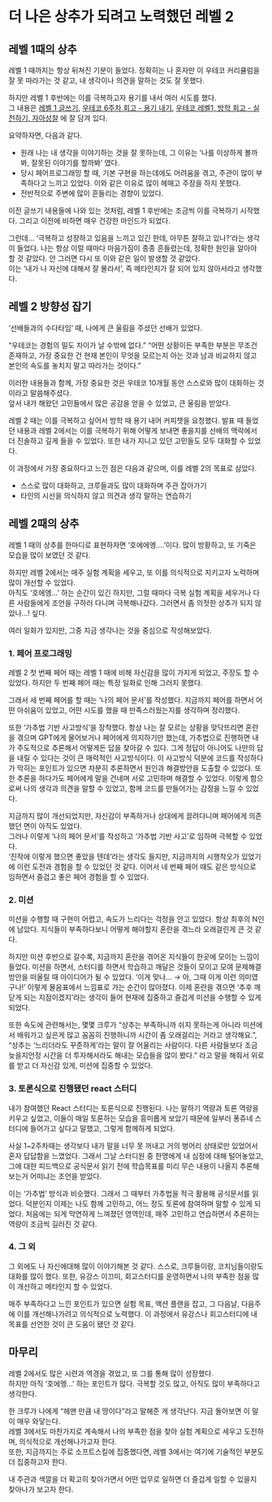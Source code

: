 # 더 나은 상추가 되려고 노력했던 레벨 2

## 레벨 1때의 상추

레벨 1 때까지는 항상 뒤쳐진 기분이 들었다. 정확히는 나 혼자만 이 우테코 커리큘럼을 잘 못 따라가는 것 같고, 내 생각이나 의견을 말하는 것도 잘 못했다.

하지만 레벨 1 후반에는 이를 극복하고자 용기를 내서 여러 시도를 했다.  
그 내용은 [레벨 1 글쓰기](https://github.com/sanghee01/woowa-writing/blob/main/level1.md), [우테코 6주차 회고 - 용기 내기](https://sanghee01.tistory.com/197), [우테코 레벨1, 방학 회고 - 실천하기, 자아성찰](https://sanghee01.tistory.com/198) 에 잘 담겨 있다.

요약하자면, 다음과 같다.

- 원래 나는 내 생각을 이야기하는 것을 잘 못하는데, 그 이유는 ‘나를 이상하게 볼까봐, 잘못된 이야기를 할까봐’ 였다.
- 당시 페어프로그래밍 할 때, 기본 구현을 하는데에도 어려움을 겪고, 주관이 많이 부족하다고 느끼고 있었다. 이와 같은 이유로 많이 헤매고 주장을 하지 못했다.
- 전반적으로 주변에 많이 흔들리는 경향이 있었다.

이전 글쓰기 내용들에 나와 있는 것처럼, 레벨 1 후반에는 조금씩 이를 극복하기 시작했다. 그리고 이전에 비하면 매우 건강한 마인드가 되었다.

그런데… ‘극복하고 성장하고 있음을 느끼고 있긴 한데, 아무튼 잘하고 있나?’라는 생각이 들었다. 나는 항상 이럴 때마다 마음가짐이 종종 흔들렸는데, 정확한 원인을 알아야 할 것 같았다. 안 그러면 다시 또 이와 같은 일이 발생할 것 같았다.  
이는 ‘내가 나 자신에 대해서 잘 몰라서’, 즉 메타인지가 잘 되어 있지 않아서라고 생각했다.

## 레벨 2 방향성 잡기

‘선배들과의 수다타임’ 때, 나에게 큰 울림을 주셨던 선배가 있었다.

“우테코는 경험의 밀도 차이가 날 수밖에 없다.”
“어떤 상황이든 부족한 부분은 무조건 존재하고, 가장 중요한 건 현재 본인이 무엇을 모르는지 아는 것과 남과 비교하지 않고 본인의 속도를 놓치지 말고 따라가는 것이다.”

이러한 내용들과 함께, 가장 중요한 것은 우테코 10개월 동안 스스로와 많이 대화하는 것이라고 말씀해주셨다.  
앞서 내가 해왔던 고민들에서 많은 공감을 얻을 수 있었고, 큰 울림을 받았다.

레벨 2 때는 이를 극복하고 싶어서 방학 때 용기 내어 커피챗을 요청했다. 발표 때 들었던 내용과 레벨 2에서는 이를 극복하기 위해 어떻게 보내면 좋을지를 선배의 맥락에서 더 진솔하고 깊게 들을 수 있었다. 또한 내가 지니고 있던 고민들도 모두 대화할 수 있었다.

이 과정에서 가장 중요하다고 느낀 점은 다음과 같으며, 이를 레벨 2의 목표로 삼았다.

- 스스로 많이 대화하고, 크루들과도 많이 대화하며 주관 잡아가기
- 타인의 시선을 의식하지 않고 의견과 생각 말하는 연습하기

## 레벨 2때의 상추

레벨 1 때의 상추를 한마디로 표현하자면 ‘호에에엥….’이다. 많이 방황하고, 또 기죽은 모습을 많이 보였던 것 같다.

하지만 레벨 2에서는 매주 실험 계획을 세우고, 또 이를 의식적으로 지키고자 노력하며 많이 개선할 수 있었다.  
아직도 ‘호에엥…’ 하는 순간이 있긴 하지만, 그럴 때마다 극복 실험 계획을 세우거나 다른 사람들에게 조언을 구하러 다니며 극복해나갔다. 그러면서 좀 의젓한 상추가 되지 않았나…! 싶다.

여러 일화가 있지만, 그중 지금 생각나는 것을 중심으로 작성해보았다.

### 1. 페어 프로그래밍

레벨 2 첫 번째 페어 때는 레벨 1 때에 비해 자신감을 많이 가지게 되었고, 주장도 할 수 있었다. 하지만 두 번째 페어 때는 특정 일화로 인해 그러지 못했다.

그래서 세 번째 페어를 할 때는 ‘나의 페어 문서’를 작성했다. 지금까지 페어를 하면서 어떤 아쉬움이 있었고, 어떤 시도를 했을 때 만족스러웠는지를 생각하며 정리했다.

또한 ‘가추법 기반 사고방식’을 장착했다. 항상 나는 잘 모르는 상황을 맞닥뜨리면 혼란을 겪으며 GPT에게 물어보거나 페어에게 의지하기만 했는데, 가추법으로 진행하면 내가 주도적으로 추론해서 어떻게든 답을 찾아갈 수 있다. 그게 정답이 아니어도 나만의 답을 내릴 수 있다는 것이 큰 매력적인 사고방식이다. 이 사고방식 덕분에 코드를 작성하다가 막히는 포인트가 있으면 차분히 추론하면서 원인과 해결방안을 도출할 수 있었다. 또한 추론을 하다가도 페어에게 말을 건네며 서로 고민하며 해결할 수 있었다. 이렇게 함으로써 나의 생각과 의견을 말할 수 있었고, 함께 코드를 만들어가는 감정을 느낄 수 있었다.

지금까지 많이 개선되었지만, 자신감이 부족하거나 상대에게 끌려다니며 페어에게 의존했던 면이 아직도 있었다.  
그러나 이렇게 ‘나의 페어 문서’를 작성하고 ‘가추법 기반 사고’로 임하며 극복할 수 있었다.  
‘진작에 이렇게 했으면 좋았을 텐데’라는 생각도 들지만, 지금까지의 시행착오가 있었기에 이런 도전과 경험을 할 수 있었던 것 같다. 이어서 네 번째 페어 때도 같은 방식으로 임하면서 즐겁고 좋은 페어 경험을 할 수 있었다.

### 2. 미션

미션을 수행할 때 구현이 어렵고, 속도가 느리다는 걱정을 안고 있었다. 항상 최후의 N인에 남았다. 지식들이 부족하다보니 어떻게 해야할지 혼란을 겪느라 오래걸린게 큰 것 같다.

하지만 미션 후반으로 갈수록, 지금까지 혼란을 겪어온 지식들이 한곳에 모이는 느낌이 들었다. 미션을 하면서, 스터디를 하면서 학습하고 깨달은 것들이 모이고 모여 문제해결방안을 떠올릴 때 아이디어가 될 수 있었다. ‘이게 맞나… → 아, 그때 이게 이런 의미였구나!’ 이렇게 물음표에서 느낌표로 가는 순간이 많아졌다. 이제 혼란을 겪으면 ‘추후 깨닫게 되는 지점이겠지’라는 생각이 들어 현재에 집중하고 즐겁게 미션을 수행할 수 있게 되었다.

또한 속도에 관련해서는, 몇몇 크루가 “상추는 부족하니까 쉬지 못하는게 아니라 미션에서 배워가고 싶은게 많고 꼼꼼히 진행하니까 시간이 좀 오래걸리는 거라고 생각해요.”, “상추는 ‘느리더라도 꾸준하게’라는 말이 잘 어울리는 사람이다. 다른 사람들보다 조금 늦을지언정 시간을 더 투자해서라도 해내는 모습들을 많이 봤다.” 라고 말을 해줘서 위로를 받고 더 자신감 있게, 미션에 집중할 수 있었다.

### 3. 토론식으로 진행됐던 react 스터디

내가 참여했던 React 스터디는 토론식으로 진행된다. 나는 말하기 역량과 토론 역량을 키우고 싶었고, 이들이 매일 토론하는 모습을 흥미롭게 보았기 때문에 일부러 퐁쥬네 스터디에 들어가고 싶다고 말했고, 그렇게 함께하게 되었다.

사실 1~2주차때는 생각보다 내가 말을 너무 못 꺼내고 거의 벙어리 상태로만 있었어서 혼자 답답함을 느꼈었다. 그래서 그날 스터디원 중 한명에게 내 심정에 대해 털어놓았고, 그에 대한 피드백으로 공식문서 읽기 전에 학습목표를 미리 무슨 내용이 나올지 추론해보는거 어떠냐는 조언을 받았다.

이는 ‘가추법’ 방식과 비슷했다. 그래서 그 때부터 가추법을 적극 활용해 공식문서를 읽었다. 덕분인지 이제는 나도 함께 고민하고, 어느 정도 토론에 참여하며 말할 수 있게 되었다. 처음에는 되게 막연하게 느껴졌던 영역인데, 매주 고민하고 연습하면서 추론하는 역량이 조금씩 길러진 것 같다.

### 4. 그 외

그 외에도 나 자신에대해 많이 이야기해본 것 같다. 스스로, 크루들이랑, 코치님들이랑도 대화를 많이 했다. 또한, 유강스 이끄미, 회고스터디를 운영하면서 나의 부족한 점을 많이 개선하고 메타인지 할 수 있었다.

매주 부족하다고 느낀 포인트가 있으면 실험 목표, 액션 플랜을 잡고, 그 다음날, 다음주에 이를 개선해나가려고 의식적으로 노력했다. 이 과정에서 유강스나 회고스터디에 내 목표를 선언한 것이 큰 도움이 됐던 것 같다.

## 마무리

레벨 2에서도 많은 시련과 역경을 겪었고, 또 그를 통해 많이 성장했다.  
하지만 아직 ‘호에엥…’ 하는 포인트가 많다. 극복할 것도 많고, 아직도 많이 부족하다고 생각한다.

한 크루가 나에게 “헤맨 만큼 내 땅이다”라고 말해준 게 생각난다. 지금 돌아보면 이 말이 매우 와닿는다.  
레벨 3에서도 마찬가지로 계속해서 나의 부족한 점을 찾아 실험 계획으로 세우고 도전하며, 의식적으로 개선해나가고자 한다.  
또한, 지금까지는 주로 소프트스킬에 집중했다면, 레벨 3에서는 여기에 기술적인 부분도 더 집중하고자 한다.

내 주관과 색깔을 더 확고히 찾아가면서 어떤 업무로 일하면 더 즐겁게 일할 수 있을지 찾아나가 보고자 한다.
